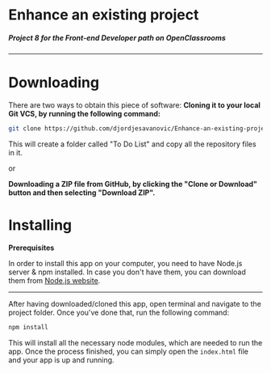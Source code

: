 # Enhance an existing project
##### Project 8 for the Front-end Developer path on OpenClassrooms

---

# Downloading
There are two ways to obtain this piece of software:
**Cloning it to your local Git VCS, by running the following command:**
```bash
git clone https://github.com/djordjesavanovic/Enhance-an-existing-project.git To Do List
```
This will create a folder called "To Do List" and copy all the repository files in it.

or

**Downloading a ZIP file from GitHub, by clicking the "Clone or Download" button and then selecting "Download ZIP".**

# Installing
**Prerequisites**

In order to install this app on your computer, you need to have Node.js server & npm installed. In case you don't have them, you can download them from [Node.js website](https://docs.npmjs.com/getting-started/installing-node#installing-npm-from-the-nodejs-site).

---
After having downloaded/cloned this app, open terminal and navigate to the project folder. Once you've done that, run the following command:
```bash
npm install
```
This will install all the necessary node modules, which are needed to run the app.
Once the process finished, you can simply open the `index.html` file and your app is up and running.